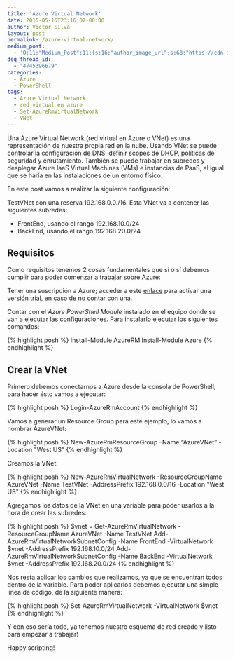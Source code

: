 ```yaml
---
title: 'Azure Virtual Network'
date: 2015-05-15T23:16:02+00:00
author: Victor Silva
layout: post
permalink: /azure-virtual-network/
medium_post:
  - 'O:11:"Medium_Post":11:{s:16:"author_image_url";s:68:"https://cdn-images-1.medium.com/fit/c/200/200/0*Sz3Js055VwE6KyPu.jpg";s:10:"author_url";s:33:"https://medium.com/@vmsilvamolina";s:11:"byline_name";N;s:12:"byline_email";N;s:10:"cross_link";s:2:"no";s:2:"id";s:12:"26e686fb512f";s:21:"follower_notification";s:3:"yes";s:7:"license";s:19:"all-rights-reserved";s:14:"publication_id";s:2:"-1";s:6:"status";s:6:"public";s:3:"url";s:68:"https://medium.com/@vmsilvamolina/azure-virtual-network-26e686fb512f";}'
dsq_thread_id:
  - "4745396679"
categories:
  - Azure
  - PowerShell
tags:
  - Azure Virtual Network
  - red virtual en azure
  - Set-AzureRmVirtualNetwork
  - VNet
---
```

Una Azure Virtual Network (red virtual en Azure o VNet) es una representación de nuestra propia red en la nube. Usando VNet se puede controlar la configuración de DNS, definir scopes de DHCP, políticas de seguridad y enrutamiento. También se puede trabajar en subredes y desplegar Azure IaaS Virtual Machines (VMs) e instancias de PaaS, al igual que se haría en las instalaciones de un entorno físico.

En este post vamos a realizar la siguiente configuración:

TestVNet con una reserva 192.168.0.0./16. Esta VNet va a contener las siguientes subredes:

  * FrontEnd, usando el rango 192.168.10.0/24
  * BackEnd, usando el rango 192.168.20.0/24

## Requisitos

Como requisitos tenemos 2 cosas fundamentales que sí o sí debemos cumplir para poder comenzar a trabajar sobre Azure:

Tener una suscripción a Azure; acceder a este [enlace](http://bit.ly/1N1hmrR) para activar una versión trial, en caso de no contar con una.

Contar con el _Azure PowerShell Module_ instalado en el equipo donde se van a ejecutar las configuraciones. Para instalarlo ejecutar los siguientes comandos:

{% highlight posh %}
Install-Module AzureRM
Install-Module Azure
{% endhighlight %}

## Crear la VNet

Primero debemos conectarnos a Azure desde la consola de PowerShell, para hacer ésto vamos a ejecutar:

{% highlight posh %}
Login-AzureRmAccount
{% endhighlight %}

Vamos a generar un Resource Group para este ejemplo, lo vamos a nombrar AzureVNet:

{% highlight posh %}
New-AzureRmResourceGroup –Name “AzureVNet” -Location "West US"
{% endhighlight %}

Creamos la VNet:

{% highlight posh %}
New-AzureRmVirtualNetwork -ResourceGroupName AzureVNet -Name TestVNet -AddressPrefix 192.168.0.0/16 -Location "West US"
{% endhighlight %}

Agregamos los datos de la VNet en una variable para poder usarlos a la hora de crear las subredes:

{% highlight posh %}
$vnet = Get-AzureRmVirtualNetwork -ResourceGroupName AzureVNet -Name TestVNet
Add-AzureRmVirtualNetworkSubnetConfig -Name FrontEnd -VirtualNetwork $vnet -AddressPrefix 192.168.10.0/24
Add-AzureRmVirtualNetworkSubnetConfig -Name BackEnd -VirtualNetwork $vnet -AddressPrefix 192.168.20.0/24
{% endhighlight %}

Nos resta aplicar los cambios que realizamos, ya que se encuentran todos dentro de la variable. Para poder aplicarlos debemos ejecutar una simple línea de código, de la siguiente manera:

{% highlight posh %}
Set-AzureRmVirtualNetwork -VirtualNetwork $vnet
{% endhighlight %}

Y con eso sería todo, ya tenemos nuestro esquema de red creado y listo para empezar a trabajar!

Happy scripting!